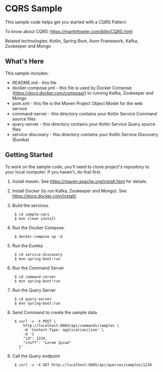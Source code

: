 CQRS Sample
==================================================

This sample code helps get you started with a CQRS Pattern

To know about CQRS: https://martinfowler.com/bliki/CQRS.html

Related technologies: Kotlin, Spring Boot, Axon Framework, Kafka, Zookeeper and Mongo

What's Here
-----------

This sample includes:

* README.md - this file
* docker-compose.yml - this file is used by Docker Compose (https://docs.docker.com/compose/) to running Kafka, Zookeeper and Mongo
* pom.xml - this file is the Maven Project Object Model for the web service
* command-server - this directory contains your Kotlin Service Command source files
* query-server - this directory contains your Kotlin Service Query source files
* service-discovery - this directory contains your Kotlin Service Discovery (Eureka)


Getting Started
---------------

To work on the sample code, you'll need to clone project's repository to your
local computer. If you haven't, do that first.

1. Install maven.  See https://maven.apache.org/install.html for details.

2. Install Docker (to run Kafka, Zookeeper and Mongo). See https://docs.docker.com/install/

3. Build the services.

        $ cd sample-cqrs
        $ mvn clean install

4. Run the Docker Compose.

        $ docker-compose up -d

5. Run the Eureka
        
        $ cd service-discovery 
        $ mvn spring-boot:run 
        
6. Run the Command Server
        
        $ cd command-server
        $ mvn spring-boot:run 

7. Run the Query Server
        
        $ cd query-server
        $ mvn spring-boot:run 

8. Send Command to create the sample data

        $ curl -v -X POST \
            http://localhost:8084/api/commands/samples \
            -H 'Content-Type: application/json' \
            -d '{
            "id": 1234,
            "stuff": "Lorem Ipsum"
          }'

9. Call the Query endpoint
        
        $ curl -v -X GET http://localhost:8085/api/queries/samples/1234  

